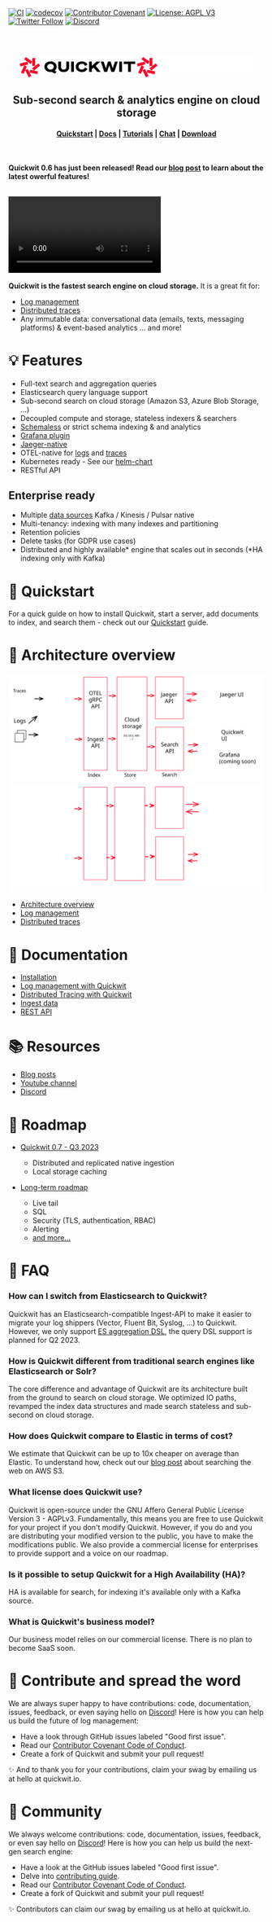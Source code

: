 [![CI](https://github.com/quickwit-oss/quickwit/actions/workflows/ci.yml/badge.svg)](https://github.com/quickwit-oss/quickwit/actions?query=workflow%3ACI+branch%3Amain)
[![codecov](https://codecov.io/gh/quickwit-oss/quickwit/branch/main/graph/badge.svg?token=06SRGAV5SS)](https://codecov.io/gh/quickwit-oss/quickwit)
[![Contributor Covenant](https://img.shields.io/badge/Contributor%20Covenant-2.0-4baaaa.svg)](CODE_OF_CONDUCT.md)
[![License: AGPL V3](https://img.shields.io/badge/license-AGPL%20V3-blue)](LICENCE.md)
[![Twitter Follow](https://img.shields.io/twitter/follow/Quickwit_Inc?color=%231DA1F2&logo=Twitter&style=plastic)](https://twitter.com/Quickwit_Inc)
[![Discord](https://img.shields.io/discord/908281611840282624?logo=Discord&logoColor=%23FFFFFF&style=plastic)](https://discord.quickwit.io)
<br/>

<br/>
<br/>
<p align="center">
  <img src="docs/assets/images/logo_horizontal.svg#gh-light-mode-only" alt="Quickwit Cloud-Native Search Engine" height="40">
  <img src="docs/assets/images/quickwit-dark-theme-logo.png#gh-dark-mode-only" alt="Quickwit Cloud-Native Search Engine" height="40">
</p>

<h2 align="center">
Sub-second search & analytics engine on cloud storage
</h2>

<h4 align="center">
  <a href="https://quickwit.io/docs/get-started/quickstart">Quickstart</a> |
  <a href="https://quickwit.io/docs/">Docs</a> |
  <a href="https://quickwit.io/tutorials">Tutorials</a> |
  <a href="https://discord.quickwit.io">Chat</a> |
  <a href="https://quickwit.io/docs/get-started/installation">Download</a>
</h4>
<br/>

<b>Quickwit 0.6 has just been released! Read our [blog post](https://quickwit.io/blog/release-0.6) to learn about the latest owerful features!</b>

<br/>

<video src="https://github.com/quickwit-oss/quickwit/assets/653704/b0b41eb9-6216-46ae-ab75-aac8bac10b56" controls="controls" style="max-width: 1200px;">
</video>

<br/>

<b>Quickwit is the fastest search engine on cloud storage.</b> It is a great fit for:

- [Log management](https://quickwit.io/docs/log-management/overview)
- [Distributed traces](https://quickwit.io/docs/distributed-tracing/overview)
- Any immutable data: conversational data (emails, texts, messaging platforms) & event-based analytics
… and more!

# 💡 Features

- Full-text search and aggregation queries
- Elasticsearch query language support
- Sub-second search on cloud storage (Amazon S3, Azure Blob Storage, …)
- Decoupled compute and storage, stateless indexers & searchers
- [Schemaless](https://quickwit.io/docs/guides/schemaless) or strict schema indexing & and analytics
- [Grafana plugin](https://github.com/quickwit-oss/quickwit-datasource)
- [Jaeger-native](https://quickwit.io/docs/distributed-tracing/plug-quickwit-to-jaeger)
- OTEL-native for [logs](https://quickwit.io/docs/log-management/overview) and [traces](https://quickwit.io/docs/distributed-tracing/overview)
- Kubernetes ready - See our [helm-chart](https://quickwit.io/docs/deployment/kubernetes)
- RESTful API

## Enterprise ready

- Multiple [data sources](https://quickwit.io/docs/ingest-data/) Kafka / Kinesis / Pulsar native
- Multi-tenancy: indexing with many indexes and partitioning
- Retention policies
- Delete tasks (for GDPR use cases)
- Distributed and highly available* engine that scales out in seconds (*HA indexing only with Kafka)

# 🚀 Quickstart

For a quick guide on how to install Quickwit, start a server, add documents to index, and search them - check out our [Quickstart](https://quickwit.io/docs/get-started/quickstart) guide.

# 📑 Architecture overview

![Quickwit Distributed Tracing](./docs/assets/images/quickwit-overview-light.svg#gh-light-mode-only)![Quickwit Distributed Tracing](./docs/assets/images/quickwit-overview-dark.svg#gh-dark-mode-only)

- [Architecture overview]([https://quickwit.io/docs/distributed-tracing/overview](https://quickwit.io/docs/overview/architecture))
- [Log management](https://quickwit.io/docs/log-management/overview)
- [Distributed traces](https://quickwit.io/docs/distributed-tracing/overview)


# 📕 Documentation

- [Installation](https://quickwit.io/docs/get-started/installation)
- [Log management with Quickwit](https://quickwit.io/docs/log-management/overview)
- [Distributed Tracing with Quickwit](https://quickwit.io/docs/distributed-tracing/overview)
- [Ingest data](https://quickwit.io/docs/ingest-data/)
- [REST API](https://quickwit.io/docs/reference/rest-api)

# 📚 Resources

- [Blog posts](https://quickwit.io/blog/)
- [Youtube channel](https://www.youtube.com/@quickwit8103)
- [Discord](https://discord.quickwit.io)

# 🔮 Roadmap

- [Quickwit 0.7 - Q3 2023](https://github.com/orgs/quickwit-oss/projects/8)
  - Distributed and replicated native ingestion
  - Local storage caching

- [Long-term roadmap](ROADMAP.md)
  - Live tail
  - SQL
  - Security (TLS, authentication, RBAC)
  - Alerting
  - [and more...](ROADMAP.md)

# 🙋 FAQ

### How can I switch from Elasticsearch to Quickwit?

Quickwit has an Elasticsearch-compatible Ingest-API to make it easier to migrate your log shippers (Vector, Fluent Bit, Syslog, ...) to Quickwit. However, we only support [ES aggregation DSL](https://quickwit.io/docs/reference/aggregation), the query DSL support is planned for Q2 2023.

### How is Quickwit different from traditional search engines like Elasticsearch or Solr?

The core difference and advantage of Quickwit are its architecture built from the ground to search on cloud storage. We optimized IO paths, revamped the index data structures and made search stateless and sub-second on cloud storage.

### How does Quickwit compare to Elastic in terms of cost?

We estimate that Quickwit can be up to 10x cheaper on average than Elastic. To understand how, check out our [blog post](https://quickwit.io/blog/commoncrawl/) about searching the web on AWS S3.

### What license does Quickwit use?

Quickwit is open-source under the GNU Affero General Public License Version 3 - AGPLv3. Fundamentally, this means you are free to use Quickwit for your project if you don't modify Quickwit. However, if you do and you are distributing your modified version to the public, you have to make the modifications public.
We also provide a commercial license for enterprises to provide support and a voice on our roadmap.

### Is it possible to setup Quickwit for a High Availability (HA)?

HA is available for search, for indexing it's available only with a Kafka source.

### What is Quickwit's business model?

Our business model relies on our commercial license. There is no plan to become SaaS soon.


# 🤝 Contribute and spread the word

We are always super happy to have contributions: code, documentation, issues, feedback, or even saying hello on [Discord](https://discord.quickwit.io)! Here is how you can help us build the future of log management:

- Have a look through GitHub issues labeled "Good first issue".
- Read our [Contributor Covenant Code of Conduct](https://github.com/quickwit-oss/quickwit/blob/0add0562f08e4edd46f5c5537e8ef457d42a508e/CODE_OF_CONDUCT.md).
- Create a fork of Quickwit and submit your pull request!

✨ And to thank you for your contributions, claim your swag by emailing us at hello at quickwit.io.

# 💬 Community

We always welcome contributions: code, documentation, issues, feedback, or even say hello on [Discord](https://discord.quickwit.io)! Here is how you can help us build the next-gen search engine:

- Have a look at the GitHub issues labeled "Good first issue".
- Delve into [contributing guide](CONTRIBUTING.md).
- Read our [Contributor Covenant Code of Conduct](CODE_OF_CONDUCT.md).
- Create a fork of Quickwit and submit your pull request!

✨ Contributors can claim our swag by emailing us at hello at quickwit.io.

[website]: https://quickwit.io/
[youtube]: https://www.youtube.com/channel/UCvZVuRm2FiDq1_ul0mY85wA
[twitter]: https://twitter.com/Quickwit_Inc
[discord]: https://discord.quickwit.io
[blogs]: https://quickwit.io/blog
